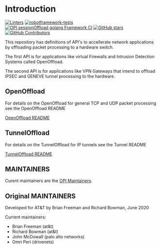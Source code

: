 # Introduction

[![Linters](https://github.com/opiproject/sessionOffload/actions/workflows/linters.yml/badge.svg)](https://github.com/opiproject/sessionOffload/actions/workflows/linters.yml)
[![robotframework-tests](https://github.com/opiproject/sessionOffload/actions/workflows/main.yml/badge.svg)](https://github.com/opiproject/sessionOffload/actions/workflows/main.yml)
[![OPI sessionOffload golang Framework CI](https://github.com/opiproject/sessionOffload/actions/workflows/framework-golang.yml/badge.svg)](https://github.com/opiproject/sessionOffload/actions/workflows/framework-golang.yml)
[![GitHub stars](https://img.shields.io/github/stars/opiproject/sessionOffload.svg?style=flat-square&label=github%20stars)](https://github.com/opiproject/sessionOffload)
[![GitHub Contributors](https://img.shields.io/github/contributors/opiproject/sessionOffload.svg?style=flat-square)](https://github.com/opiproject/sessionOffload/graphs/contributors)

This repository has definitions of API's to accellerate network applications by offloading packet processing to a hardware switch.

The first API is for applications like virtual Firewalls and Intrusion Detection Systems called OpenOffload.

The second API is for applications like VPN Gateways that intend to offload IPSEC and GENEVE tunnel processing to the hardware.

## OpenOffload

For details on the OpenOffload for general TCP and UDP packet processing see the OpenOffload README

[OpenOffload README](/README.OpenOffload.md 'OpenOffload Readme')

## TunnelOffload

For details on the TunnelOffload for IP tunnels see the Tunnel README

[TunnelOffload README](/README.TunnelOffload.md 'TunnelOffload Readme')

## MAINTAINERS

Curent maintainers are the [OPI Maintainers](https://github.com/orgs/opiproject/teams/opi-maintainers/members).

## Original MAINTAINERS

Developed for AT&T by Brian Freeman and Richard Bowman, June 2020

Current maintainers:

* Brian Freeman (at&t)
* Richard Bowman (at&t)
* John McDowall (palo alto networks)
* Omri Peri (drivenets)
